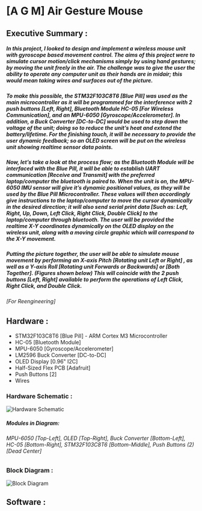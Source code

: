 # [A G M] Air Gesture Mouse
## Executive Summary :
##### In this project, I looked to design and implement a wireless mouse unit with gyroscope based movement control. The aims of this project were to simulate cursor motion/click mechanisms simply by using hand gestures; by moving the unit freely in the air. The challenge was to give the user the ability to operate any computer unit as their hands are in midair; this would mean taking wires and surfaces out of the picture.
 
##### To make this possible, the STM32F103C8T6 [Blue Pill] was used as the main microcontroller as it will be programmed for the interference with 2 push buttons [Left, Right], Bluetooth Module HC-05 [For Wireless Communication], and an MPU-6050 [Gyroscope/Accelerometer]. In addition, a Buck Converter [DC-to-DC] would be used to step down the voltage of the unit; doing so to reduce the unit’s heat and extend the battery/lifetime. For the finishing touch, it will be necessary to provide the user dynamic feedback; so an OLED screen will be put on the wireless unit showing realtime sensor data points.
 
##### Now, let’s take a look at the process flow; as the Bluetooth Module will be interfaced with the Blue Pill, it will be able to establish UART communication [Receive and Transmit] with the preferred laptop/computer the bluetooth is paired to. When the unit is on, the MPU-6050 IMU sensor will give it’s dynamic positional values, as they will be used by the Blue Pill Microcontroller. These values will then accordingly give instructions to the laptop/computer to move the cursor dynamically in the desired direction; it will also send serial print data [Such as: Left, Right, Up, Down, Left Click, Right Click, Double Click] to the laptop/computer through bluetooth. The user will be provided the realtime X-Y coordinates dynamically on the OLED display on the wireless unit, along with a moving circle graphic which will correspond to the X-Y movement.
 
##### Putting the picture together, the user will be able to simulate mouse movement by performing an X-axis Pitch [Rotating unit Left or Right] , as well as a Y-axis Roll [Rotating unit Forwards or Backwards] or [Both Together]. (Figures shown below) This will coincide with the 2 push buttons [Left, Right] available to perform the operations of Left Click, Right Click, and Double Click.


###### [For Reengineering] 
## Hardware :
- STM32F103C8T6 [Blue Pill]  -  ARM Cortex M3 Microcontroller
- HC-05 [Bluetooth Module]
- MPU-6050 [Gyroscope/Accelerometer]
- LM2596 Buck Converter [DC-to-DC]
- OLED Display [0.96" I2C]
- Half-Sized Flex PCB [Adafruit]
- Push Buttons [2]
- Wires

### Hardware Schematic :
![Hardware Schematic](https://raw.githubusercontent.com/HG7777/AGM/master/schematics/Breadboard%20Diagram.png)
##### Modules in Diagram: 
###### MPU-6050 [Top-Left], OLED [Top-Right], Buck Converter [Bottom-Left], HC-05 [Bottom-Right], STM32F103C8T6 [Bottom-Middle], Push Buttons (2) [Dead Center]
### Block Diagram :
![Block Diagram](https://raw.githubusercontent.com/HG7777/AGM/master/schematics/Block%20Diagram.png)

## Software :
